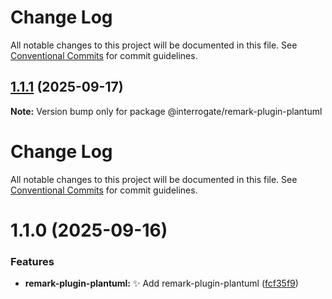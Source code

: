 # Change Log

All notable changes to this project will be documented in this file. See
[Conventional Commits](https://conventionalcommits.org) for commit guidelines.

## [1.1.1](https://github.com/interrogate-io/interrogate/compare/@interrogate/remark-plugin-plantuml@1.1.0...@interrogate/remark-plugin-plantuml@1.1.1) (2025-09-17)

**Note:** Version bump only for package @interrogate/remark-plugin-plantuml

# Change Log

All notable changes to this project will be documented in this file. See
[Conventional Commits](https://conventionalcommits.org) for commit guidelines.

# 1.1.0 (2025-09-16)

### Features

- **remark-plugin-plantuml:** :sparkles: Add remark-plugin-plantuml
  ([fcf35f9](https://github.com/interrogate-io/interrogate/commit/fcf35f9d551ef879ebff4aee96f9faec19fac1e7))
